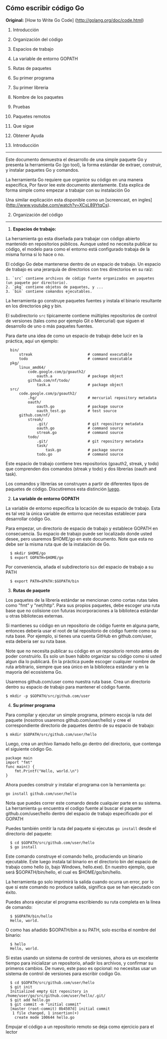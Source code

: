 Cómo escribir código Go
------------------------------------
 
**Original:** [How to Write Go Code] (http://golang.org/doc/code.html)


1. Introducción
2. Organización del código
  1. Espacios de trabajo
  2. La variable de entorno GOPATH
  3. Rutas de paquetes
  4. Su primer programa
  5. Su primer libreria
  6. Nombre de los paquetes
3. Pruebas
4. Paquetes remotos
5. Que sigue
6. Obtener Ayuda


1. Introducción
---------------

Este documento demuestra el desarrollo de una simple paquete Go y presenta la herramienta Go (go tool), la forma estándar de extraer, construir, y instalar paquetes Go y comandos. 

La herramienta Go requiere que organice su código en una manera específica, Por favor lee este documento atentamente. Esta explica de forma simple como empezar a trabajar con su instalación Go

Una similar explicación esta disponible como un [screencast, en ingles] (http://www.youtube.com/watch?v=XCsL89YtqCs).

2. Organización del código
--------------------------

1. **Espacios de trabajo:**
 
  La herramienta go esta diseñada para trabajar con código abierto mantenido en repositorios públicos. Aunque usted no necesita publicar su código, el modelo para como el entorno está configurado trabaja de la misma forma si lo hace o no. 
       
  El código Go debe mantenerse dentro de un espacio de trabajo. Un espacio de trabajo es una jerarquía de directorios con tres directorios en su raíz:
  
    1. `src` contiene archivos de código fuente organizados en paquetes (un paquete por directorio).
    2. `pkg` contiene objetos de paquetes, y ...
    3. `bin` contiene comandos ejecutables. 
    
  La herramienta go construye paquetes fuentes y instala el binario resultante en los directorios pkg y bin. 
    
  El subdirectorio `src` típicamente contiene múltiples repositorios de control de versiones (tales como por ejemplo Git o Mercurial) que siguen el desarrollo de uno o más paquetes fuentes.
    
  Para darte una idea de como un espacio de trabajo debe lucir en la práctica, aquí un ejemplo: 
```
  bin/
      streak                         # command executable
      todo                           # command executable
  pkg/
      linux_amd64/
          code.google.com/p/goauth2/
              oauth.a                # package object
          github.com/nf/todo/
              task.a                 # package object
  src/
      code.google.com/p/goauth2/
          .hg/                       # mercurial repository metadata
          oauth/
              oauth.go               # package source
              oauth_test.go          # test source
      github.com/nf/
          streak/
              .git/                  # git repository metadata
              oauth.go               # command source
              streak.go              # command source
          todo/
              .git/                  # git repository metadata
              task/
                  task.go            # package source
              todo.go                # command source
```
  
  Este espacio de trabajo contiene tres repositorios (goauth2, streak, y todo) que comprenden dos comandos (streak y todo) y dos librerías (oauth and task).
    
  Los comandos y librerías se construyen a partir de diferentes tipos de paquetes de código. Discutiremos esta distinción [luego](#PackageNames).

2. **La variable de entorno GOPATH**

  La variable de entorno especifica la locación de su espacio de trabajo. Esta es tal vez la única variable de entorno que necesitas establecer para desarrollar código Go.
    
  Para empezar, un directorio de espacio de trabajo y establece GOPATH en consecuencia. Su espacio de trabajo puede ser localizado donde usted desee, pero usaremos $HOME/go en este documento. Note que esta no debe ser la misma ruta que de la instalación de Go.
```
  $ mkdir $HOME/go
  $ export GOPATH=$HOME/go
```
  
  Por conveniencia, añada el subdirectorio `bin` del espacio de trabajo a su PATH 
```
  $ export PATH=$PATH:$GOPATH/bin
```  
  
3. **Rutas de paquete**
  
  Los paquetes de la librería estándar se mencionan como cortas rutas tales como "fmt" y "net/http". Para sus propios paquetes, debe escoger una ruta base que no colisione con futuras incorporaciones a la biblioteca estándar u otras bibliotecas externas. 
    
  Si mantienes su código en un repositorio de código fuente en alguna parte, entonces debería usar el root de tal repositorio de código fuente como su ruta base. Por ejemplo, si tienes una cuenta GitHub en github.com/user, esta deberia ser su ruta base. 
    
  Note que no necesita publicar su código en un repositorio remoto antes de poder construirlo. Es solo un buen hábito organizar su código como si usted algun dia lo publicará. En la práctica  puede	 escoger cualquier nombre de ruta arbitrario, siempre que sea único en la biblioteca estándar y en la mayoría del ecosistema Go. 
    
  Usaremos github.com/user como nuestra ruta base. Crea un directorio dentro su espacio de trabajo para mantener el código fuente.
```   
$ mkdir -p $GOPATH/src/github.com/user
```
   
4. **Su primer programa** 
   
  Para compilar y ejecutar un simple programa, primero escoja la ruta del paquete (nosotros usaremos github.com/user/hello) y cree el correspondiente directorio de paquetes dentro de su espacio de trabajo:
```
$ mkdir $GOPATH/src/github.com/user/hello
```

  Luego, crea un archivo llamado hello.go dentro del directorio, que contenga el siguiente código Go.
```
package main
import "fmt"
func main() {
	fmt.Printf("Hello, world.\n")
}
```

  Ahora puedes construir y instalar el programa con la herramienta `go`:
```
go install github.com/user/hello
```

  Nota que puedes correr este comando desde cualquier parte en su sistema. La herramienta `go` encuentra el codigo fuente al buscar el paquete github.com/user/hello dentro del espacio de trabajo especificado por el GOPATH
   
  Puedes también omitir la ruta del paquete si ejecutas `go install` desde el directorio del paquete:
```
  $ cd $GOPATH/src/github.com/user/hello
  $ go install
```
 
  Este comando construye el comando hello, produciendo un binario ejecutable. Este luego instala tal binario en el directorio bin del espacio de trabajo como hello (o, bajo Windows, hello.exe). En nuestro ejemplo, que será $GOPATH/bin/hello, el cual es $HOME/go/bin/hello.
   
  La herramienta go solo imprimirá la salida cuando ocurra un error, por lo que si este comando no produce salida, significa que se han ejecutado con éxito.
   
  Puedes ahora ejecutar el programa escribiendo su ruta completa en la línea de comando:
```   
  $ $GOPATH/bin/hello
  Hello, world.
```   
  
  O como has añadido $GOPATH/bin a su PATH, solo escriba el nombre del binario: 
```
  $ hello
  Hello, world.
```

  Si estas usando un sistema de control de versiones, ahora es un excelente tiempo para inicializar un repositorio, añadir los archivos, y confirmar su primeros cambios. De nuevo, este paso es opcional: no necesitas usar un sistema de control de versiones para escribir codigo Go.  
```
  $ cd $GOPATH/src/github.com/user/hello
  $ git init
  Initialized empty Git repository in /home/user/go/src/github.com/user/hello/.git/
  $ git add hello.go
  $ git commit -m "initial commit"
  [master (root-commit) 0b4507d] initial commit
   1 file changed, 1 insertion(+)
    create mode 100644 hello.go
```

  Empujar el código a un repositorio remoto se deja como ejercicio para el lector